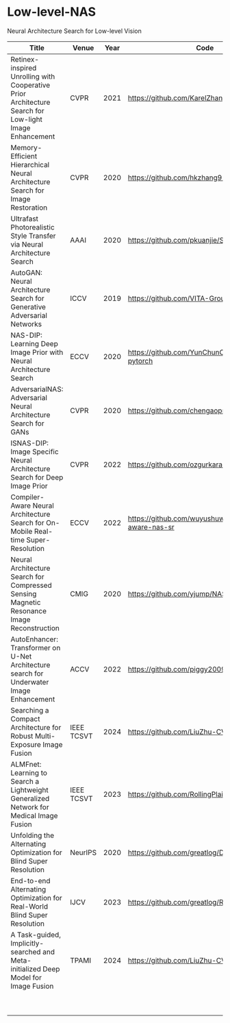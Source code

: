 # Low-level-NAS

Neural Architecture Search for Low-level Vision

| Title                                                        | Venue | Year | Code                                                |
| ------------------------------------------------------------ | --------- | --------------------------------------------------- | --------------------------------------------------- |
| Retinex-inspired Unrolling with Cooperative Prior Architecture Search for Low-light Image Enhancement | CVPR | 2021 | https://github.com/KarelZhang/RUAS                  |
| Memory-Efficient Hierarchical Neural Architecture Search for Image Restoration | CVPR | 2020 | https://github.com/hkzhang91/HiNAS                  |
| Ultrafast Photorealistic Style Transfer via Neural Architecture Search | AAAI | 2020 | https://github.com/pkuanjie/StyleNAS                |
| AutoGAN: Neural Architecture Search for Generative Adversarial Networks | ICCV | 2019 | https://github.com/VITA-Group/AutoGAN               |
| NAS-DIP: Learning Deep Image Prior with Neural Architecture Search | ECCV | 2020 | https://github.com/YunChunChen/NAS-DIP-pytorch      |
| AdversarialNAS: Adversarial Neural Architecture Search for GANs | CVPR | 2020 | https://github.com/chengaopro/AdversarialNAS        |
| ISNAS-DIP: Image Specific Neural Architecture Search for Deep Image Prior | CVPR | 2022 | https://github.com/ozgurkara99/ISNAS-DIP            |
| Compiler-Aware Neural Architecture Search for On-Mobile Real-time Super-Resolution | ECCV | 2022 | https://github.com/wuyushuwys/compiler-aware-nas-sr |
| Neural Architecture Search for Compressed Sensing Magnetic Resonance Image Reconstruction | CMIG | 2020 | https://github.com/yjump/NAS-for-CSMRI              |
| AutoEnhancer: Transformer on U-Net Architecture search for Underwater Image Enhancement                                                             |  ACCV         |  2022     | https://github.com/piggy2009/autoEnhancer                                                    |
| Searching a Compact Architecture for Robust Multi-Exposure Image Fusion | IEEE TCSVT | 2024 | https://github.com/LiuZhu-CV/CRMEF |
| ALMFnet: Learning to Search a Lightweight Generalized Network for Medical Image Fusion | IEEE TCSVT | 2023 | https://github.com/RollingPlain/ALMFnet |
| Unfolding the Alternating Optimization for Blind Super Resolution | NeurIPS | 2020 | https://github.com/greatlog/DAN |
| End-to-end Alternating Optimization for Real-World Blind Super Resolution | IJCV | 2023 | https://github.com/greatlog/RealDAN |
| A Task-guided, Implicitly-searched and Meta- initialized Deep Model for Image Fusion | TPAMI | 2024 | https://github.com/LiuZhu-CV/TIMFusion |
|                                                              |           |           |                                                     |
|                                                              |           |           |                                                     |
|                                                              |           |           |                                                     |
|                                                              |           |           |                                                     |
|                                                              |           |           |                                                     |
|                                                              |           |           |                                                     |
|                                                              |           |           |                                                     |
|                                                              |           |           |                                                     |
|                                                              |           |           |                                                     |

